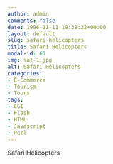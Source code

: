 ```yaml
---
author: admin
comments: false
date: 1996-11-11 19:38:22+00:00
layout: default
slug: safari-helicopters
title: Safari Helicopters
modal-id: 61
img: saf-1.jpg
alt: Safari Helicopters
categories:
- E-Commerce
- Tourism
- Tours
tags:
- CGI
- Flash
- HTML
- Javascript
- Perl
---
```

Safari Helicopters
